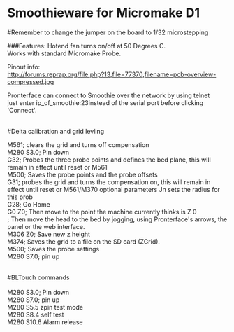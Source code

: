 # Smoothieware for Micromake D1

#Remember to change the jumper on the board to 1/32 microstepping

###Features:
Hotend fan turns on/off at 50 Degrees C.</br>
Works with standard Micromake Probe.</br>

Pinout info:</br>
http://forums.reprap.org/file.php?13,file=77370,filename=pcb-overview-compressed.jpg


Pronterface can connect to Smoothie over the network by using telnet</br>
just enter ip_of_smoothie:23instead of the serial port before clicking 'Connect'. </br></br>


#Delta calibration and grid levling



M561; clears the grid and turns off compensation</br>
M280 S3.0; Pin down</br>
G32; Probes the three probe points and defines the bed plane, this will remain in effect until reset or M561</br>
M500; Saves the probe points and the probe offsets</br>
G31; probes the grid and turns the compensation on, this will remain in effect until reset or M561/M370 optional parameters Jn sets the radius for this prob</br>
G28; Go Home</br>
G0 Z0; Then move to the point the machine currently thinks is Z 0</br>
; Then move the head to the bed by jogging, using Pronterface's arrows, the panel or the web interface.</br>
M306 Z0; Save new z height</br>
M374; Saves the grid to a file on the SD card (ZGrid).</br>
M500; Saves the probe settings</br> 
M280 S7.0; pin up</br></br>

#BLTouch commands</br></br>
M280 S3.0; Pin down</br>
M280 S7.0; pin up</br>
M280 S5.5 zpin test mode</br>
M280 S8.4 self test</br>
M280 S10.6 Alarm release</br>
